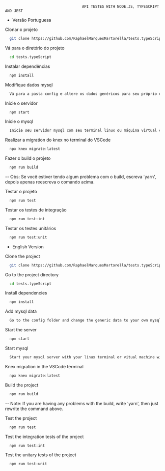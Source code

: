                                        API TESTES WITH NODE.JS, TYPESCRIPT AND JEST






- Versão Portuguesa



Clonar o projeto

```bash
  git clone https://github.com/RaphaelMarquesMartorella/tests.typeScript.git
```

Vá para o diretório do projeto

```bash
  cd tests.typeScript
```

Instalar dependências

```bash
  npm install
```

Modifique dados mysql

```bash
  Vá para a pasta config e altere os dados genéricos para seu próprio usuário e senha mysql no arquivo knex.ts.
```

Inicie o servidor

```bash
  npm start
```

Inicie o mysql

```bash
  Inicie seu servidor mysql com seu terminal linux ou máquina virtual com 'sudo systemctl start mysql', ou se você estiver usando MacOs 'brew services start mysql'
```

Realizar a migration do knex no terminal do VSCode

```bash
  npx knex migrate:latest
```

Fazer o build o projeto

```bash
  npm run build
```

-- Obs: Se você estiver tendo algum problema com o build, escreva 'yarn', depois apenas reescreva o comando acima.

Testar o projeto

```bash
  npm run test
```

Testar os testes de integração

```bash
  npm run test:int
```

Testar os testes unitários

```bash
  npm run test:unit
```

- English Version

                            
Clone the project

```bash
  git clone https://github.com/RaphaelMarquesMartorella/tests.typeScript.git
```

Go to the project directory

```bash
  cd tests.typeScript
```

Install dependencies

```bash
  npm install
```

Add mysql data

```bash
  Go to the config folder and change the generic data to your own mysql user and password in the knex.ts file.
```

Start the server

```bash
  npm start
```

Start mysql

```bash
  Start your mysql server with your linux terminal or vitual machine with 'sudo systemctl start mysql', or if you in MacOs 'brew services start mysql'
```

Knex migration in the VSCode terminal

```bash
  npx knex migrate:latest
```

Build the project

```bash
  npm run build
```

-- Note: If you are having any problems with the build, write 'yarn', then just rewrite the command above.

Test the project

```bash
  npm run test
```

Test the integration tests of the project

```bash
  npm run test:int
```

Test the unitary tests of the project

```bash
  npm run test:unit
```












